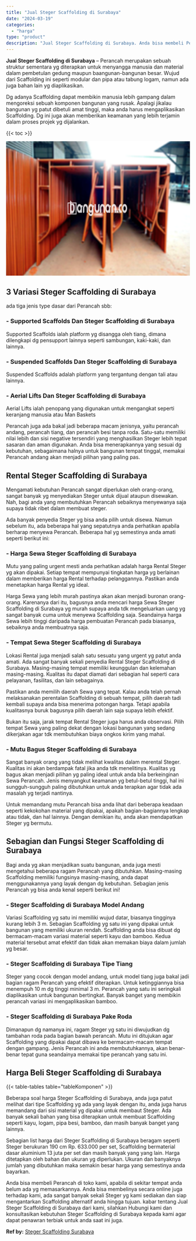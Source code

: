 ```yaml
---
title: "Jual Steger Scaffolding di Surabaya"
date: "2024-03-19"
categories: 
  - "harga"
type: "product"
description: "Jual Steger Scaffolding di Surabaya. Anda bisa membeli Perancah di toko kami, apabila di sekitar tempat anda belum ada yg memasarkannya. Anda bisa membelinya..."
---
```


**Jual Steger Scaffolding di Surabaya** – Perancah merupakan sebuah struktur sementara yg diterapkan untuk menyangga manusia dan material dalam pembetulan gedung maupun baangunan-bangunan besar. Wujud dari Scaffolding ini seperti modular dan pipa atau tabung logam, namun ada juga bahan lain yg diaplikasikan.

Dg adanya Scaffolding dapat membikin manusia lebih gampang dalam mengoreksi sebuah komponen bangunan yang rusak. Apalagi jikalau bangunan yg patut dibetuli amat tinggi, maka anda harus mengaplikasikan Scaffolding. Dg ini juga akan memberikan keamanan yang lebih terjamin dalam proses projek yg dijalankan.

{{< toc >}}

![Jual Steger Scaffolding di Surabaya](/images/sewa-scaffolding-steger-25.png)

## 3 Variasi Steger Scaffolding di Surabaya

ada tiga jenis type dasar dari Perancah sbb:

### \- Supported Scaffolds Dan Steger Scaffolding di Surabaya

Supported Scaffolds ialah platform yg disangga oleh tiang, dimana dilengkapi dg pensupport lainnya seperti sambungan, kaki-kaki, dan lainnya.

### \- Suspended Scaffolds Dan Steger Scaffolding di Surabaya

Suspended Scaffolds adalah platform yang tergantung dengan tali atau lainnya.

### \- Aerial Lifts Dan Steger Scaffolding di Surabaya

Aerial Lifts ialah penopang yang digunakan untuk mengangkat seperti keranjang manusia atau Man Baskets

Perancah juga ada bakal jadi beberapa macam jenisnya, yaitu perancah andang, perancah tiang, dan perancah besi tanpa roda. Satu-satu memiliki nilai lebih dan sisi negative tersendiri yang menghasilkan Steger lebih tepat sasaran dan aman digunakan. Anda bisa menerapkannya yang sesuai dg kebutuhan, sebagaimana halnya untuk bangunan tempat tinggal, memakai Perancah andang akan menjadi pilihan yang paling pas.

## Rental Steger Scaffolding di Surabaya

Mengamati kebutuhan Perancah sangat diperlukan oleh orang-orang, sangat banyak yg menyediakan Steger untuk dijual ataupun disewakan. Nah, bagi anda yang membutuhkan Perancah sebaiknya menyewanya saja supaya tidak ribet dalam membuat steger.

Ada banyak penyedia Steger yg bisa anda pilih untuk disewa. Namun sebelum itu, ada beberapa hal yang sepatutnya anda perhatikan apabila berharap menyewa Perancah. Beberapa hal yg semestinya anda amati seperti berikut ini:

### \- Harga Sewa Steger Scaffolding di Surabaya

Mutu yang paling urgent mesti anda perhatikan adalah harga Rental Steger yg akan dipakai. Setiap tempat mempunyai tingkatan harga yg berlainan dalam memberikan harga Rental terhadap pelanggannya. Pastikan anda menetapkan harga Rental yg ideal.

Harga Sewa yang lebih murah pastinya akan akan menjadi buronan orang-orang. Karenanya dari itu, bagusnya anda mencari harga Sewa Steger Scaffolding di Surabaya yg murah supaya anda tdk mengeluarkan uang yg sangat banyak cuma untuk menyewa Scaffolding saja. Seandainya harga Sewa lebih tinggi daripada harga pembuatan Perancah pada biasanya, sebaiknya anda membuatnya saja.

### \- Tempat Sewa Steger Scaffolding di Surabaya

Lokasi Rental juga menjadi salah satu sesuatu yang urgent yg patut anda amati. Ada sangat banyak sekali penyedia Rental Steger Scaffolding di Surabaya. Masing-masing tempat memiliki keunggulan dan kelemahan masing-masing. Kualitas itu dapat diamati dari sebagian hal seperti cara pelayanan, fasilitas, dan lain sebagainya.

Pastikan anda memilih daerah Sewa yang tepat. Kalau anda telah pernah melaksanakan perentalan Scaffolding di sebuah tempat, pilih daerah tadi kembali supaya anda bisa menerima potongan harga. Tetapi apabila kualitasnya buruk bagusnya pilih daerah lain saja supaya lebih efektif.

Bukan itu saja, jarak tempat Rental Steger juga harus anda observasi. Pilih tempat Sewa yang paling dekat dengan lokasi bangunan yang sedang dikerjakan agar tdk membutuhkan biaya ongkos kirim yang mahal.

### \- Mutu Bagus Steger Scaffolding di Surabaya

Sangat banyak orang yang tidak melihat kwalitas dalam merental Steger. Kualitas ini akan berdampak fatal jika anda tdk menelitinya. Kualitas yg bagus akan menjadi pilihan yg paling ideal untuk anda bila berkeinginan Sewa Perancah. Jenis menyangkut keamanan yg betul-betul tinggi, hal ini sungguh-sungguh paling dibutuhkan untuk anda terapkan agar tidak ada masalah yg terjadi nantinya.

Untuk memandang mutu Perancah bisa anda lihat dari beberapa keadaan seperti kekokohan material yang dipakai, apakah bagian-bagiannya lengkap atau tidak, dan hal lainnya. Dengan demikian itu, anda akan mendapatkan Steger yg bermutu.

## Sebagian dan Fungsi Steger Scaffolding di Surabaya

Bagi anda yg akan menjadikan suatu bangunan, anda juga mesti mengetahui beberapa ragam Perancah yang dibutuhkan. Masing-masing Scaffolding memiliki fungsinya masing-masing, anda dapat menggunakannya yang layak dengan dg kebutuhan. Sebagian jenis Perancah yg bisa anda kenal seperti berikut ini!

### \- Steger Scaffolding di Surabaya Model Andang

Variasi Scaffolding yg satu ini memiliki wujud datar, biasanya tingginya kurang lebih 3 m. Sebagian Scaffolding yg satu ini yang dipakai untuk bangunan yang memiliki ukuran rendah. Scaffolding anda bisa dibuat dg bermacam-macam variasi material seperti kayu dan bamboo. Kedua material tersebut amat efektif dan tidak akan memakan biaya dalam jumlah yg besar.

### \- Steger Scaffolding di Surabaya Tipe Tiang

Steger yang cocok dengan model andang, untuk model tiang juga bakal jadi bagian ragam Perancah yang efektif diterapkan. Untuk ketinggiannya bisa menempuh 10 m dg tinggi minimal 3 m. Perancah yang satu ini seringkali diaplikasikan untuk bangunan bertingkat. Banyak banget yang membikin perancah variasi ini mengaplikasikan bamboo.

### \- Steger Scaffolding di Surabaya Pake Roda

Dimanapun dg namanya ini, ragam Steger yg satu ini diwujudkan dg tambahan roda pada bagian bawah perancah. Mutu ini ditujukan agar Scaffolding yang dipakai dapat dibawa ke bermacam-macam tempat dengan gampang. Jenis Perancah ini anda membutuhkannya, akan benar-benar tepat guna seandainya memakai tipe perancah yang satu ini.

## Harga Beli Steger Scaffolding di Surabaya

{{< table-tables table="tableKomponen" >}}

Beberapa soal harga Steger Scaffolding di Surabaya, anda juga patut melihat dari tipe Scaffolding yg ada yang layak dengan itu, anda juga harus memandang dari sisi material yg dipakai untuk membaut Steger. Ada banyak sekali bahan yang bisa diterapkan untuk membuat Scaffolding seperti kayu, logam, pipa besi, bamboo, dan masih banyak banget yang lainnya.

Sebagian list harga dari Steger Scaffolding di Surabaya beragam seperti Steger berukuran 190 cm Rp. 633.000 per set, Scaffolding bermaterial dasar aluminium 13 juta per set dan masih banyak yang yang lain. Harga ditetapkan oleh bahan dan ukuran yg diperlukan. Ukuran dan banyaknya jumlah yang dibutuhkan maka semakin besar harga yang semestinya anda bayarkan.

Anda bisa membeli Perancah di toko kami, apabila di sekitar tempat anda belum ada yg memasarkannya. Anda bisa membelinya secara online juga terhadap kami, ada sangat banyak sekali Steger yg kami sediakan dan siap mengantarkan Scaffolding alternatif anda hingga tujuan. kabar tentang Jual Steger Scaffolding di Surabaya dari kami, silahkan Hubungi kami dan konsultasikan kebutuhan Steger Scaffolding di Surabaya kepada kami agar dapat penawran terbiak untuk anda saat ini juga.

**Ref by:** [Steger Scaffolding Surabaya](https://id.wikipedia.org/wiki/Steger)

